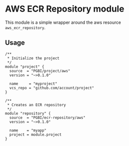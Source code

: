 # AWS ECR Repository module

This module is a simple wrapper around the aws resource `aws_ecr_repository`.

## Usage

```hcl
/**
 * Initialize the project
 */
module "project" {
  source  = "PGBI/project/aws"
  version = "~>0.1.0"

  name     = "myproject"
  vcs_repo = "github.com/account/project"
}

/**
 * Creates an ECR repository
 */
module "repository" {
  source  = "PGBI/ecr-repository/aws"
  version = "~>0.1.0"

  name    = "myapp"
  project = module.project
}
```
